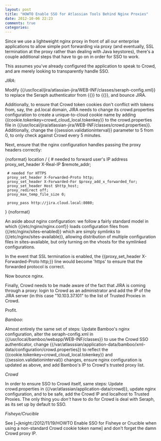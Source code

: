 ```yaml
---
layout: post
title: "HOWTO Enable SSO for Atlassian Tools Behind Nginx Proxies"
date: 2012-10-06 22:23
comments: true
categories: 
---
```

Since we use a lightweight nginx proxy in front of all our enterprise applications to allow simple port forwarding via proxy (and eventually, SSL termination at the proxy rather than dealing with Java keystores), there's a couple additional steps that have to go on in order for SSO to work.

This assumes you've already configured the application to speak to Crowd, and are merely looking to transparently handle SSO.

*JIRA*: 

Modify {{/usr/local/jira/atlassian-jira/WEB-INF/classes/seraph-config.xml}} to replace the Seraph authenticator from {{<authenticator class="com.atlassian.jira.security.login.JiraSeraphAuthenticator"/>}} to {{<authenticator class="com.atlassian.jira.security.login.SSOSeraphAuthenticator"/>}}, and bounce JIRA.

Additionally, to ensure that Crowd token cookies don't conflict with tokens from, say, the .pd.local domain, JIRA needs to change its crowd.properties configuration to create a unique-to-cloud cookie name by adding {{cookie.tokenkey=crowd_cloud_local.tokenkey}} to the crowd.properties file in {{/usr/local/jira/atlassian-jira/WEB-INF/classes/crowd.properties}}. Additionally, change the {{session.validationinterval}} parameter to 5 from 0, to only check against Crowd every 5 minutes.

Next, ensure that the nginx configuration handles passing the proxy headers correctly:

{noformat}
  location / 
  {
     # needed to forward user's IP address
     proxy_set_header X-Real-IP $remote_addr;
     
     # needed for HTTPS
     proxy_set_header X-Forwarded-Proto http;
     proxy_set_header X-Forwarded-For $proxy_add_x_forwarded_for;
     proxy_set_header Host $http_host;
     proxy_redirect off;
     proxy_max_temp_file_size 0;
     
     proxy_pass http://jira.cloud.local:8080;
   }
{noformat}

An aside about nginx configuration: we follow a fairly standard model in which {{/etc/nginx/nginx.conf}} loads configuration files from {{/etc/nginx/sites-enabled}} which are simply symlinks to {{/etc/nginx/sites-available}}, allowing distribution of multiple configuration files in sites-available, but only turning on the vhosts for the symlinked configurations.

In the event that SSL termination is enabled, the {{proxy_set_header X-Forwarded-Proto http;}} line would become 'https' to ensure that the forwarded protocol is correct.

Now bounce nginx.

Finally, Crowd needs to be made aware of the fact that JIRA is coming through a proxy: login to Crowd as an administrator and add the IP of the JIRA server (in this case "10.103.37.101" to the list of Trusted Proxies in Crowd.

Profit.

*Bamboo*:

Almost entirely the same set of steps: Update Bamboo's nginx configuration, alter the seraph-config.xml in {{/usr/local/bamboo/webapp/WEB-INF/classes}} to use the Crowd SSO authenticator, change {{/var/atlasssian/application-data/bamboo/xml-data/configuration/crowd.properties}} to reflect the {{cookie.tokenkey=crowd_cloud_local.tokenkey}} and {{session.validationinterval}} changes, ensure nginx configuration is updated as above, and add Bamboo's IP to Crowd's trusted proxy list.

*Crowd*

In order to ensure SSO to Crowd itself, same steps: Update crowd.properties in {{/var/atlassian/application-data/crowd}}, update nginx configuration, and to be safe, add the Crowd IP and localhost to Trusted Proxies. The only thing you _don't_ have to do for Crowd is deal with Seraph, as its set up by default to SSO.

*Fisheye/Crucible*

See [~jknight:/2012/11/19/HOWTO Enable SSO for Fisheye or Crucible when using a non-standard Crowd cookie token name] and don't forget the damn Crowd proxy IP.